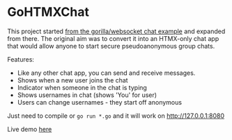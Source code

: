# GoHTMXChat

This project started [from the gorilla/websocket chat example](https://github.com/gorilla/websocket/tree/main/examples/chat) and expanded from there. The original aim was to convert it into an HTMX-only chat app that would allow anyone to start secure pseudoanonymous group chats.

Features:
- Like any other chat app, you can send and receive messages.
- Shows when a new user joins the chat
- Indicator when someone in the chat is typing
- Shows usernames in chat (shows 'You' for user)
- Users can change usernames - they start off anonymous

Just need to compile or `go run *.go` and it will work on http://127.0.0.1:8080

Live demo [here](http://61437533237.com:8080/)
